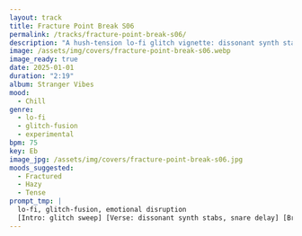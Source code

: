 ```yaml
---
layout: track
title: Fracture Point Break S06
permalink: /tracks/fracture-point-break-s06/
description: "A hush-tension lo-fi glitch vignette: dissonant synth stabs and snare-delay percussion flicker over a 75 BPM drift; a crackling loop drop fractures the calm before a fading ghost trail — chilled surface with fault lines underneath."
image: /assets/img/covers/fracture-point-break-s06.webp
image_ready: true
date: 2025-01-01
duration: "2:19"
album: Stranger Vibes
mood:
  - Chill
genre:
  - lo-fi
  - glitch-fusion
  - experimental
bpm: 75
key: Eb
image_jpg: /assets/img/covers/fracture-point-break-s06.jpg
moods_suggested:
  - Fractured
  - Hazy
  - Tense
prompt_tmp: |
  lo-fi, glitch-fusion, emotional disruption
  [Intro: glitch sweep] [Verse: dissonant synth stabs, snare delay] [Bridge: crackling loop drop] [Outro: ghost trail]
---
```

